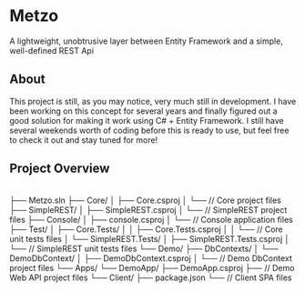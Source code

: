 # Metzo

A lightweight, unobtrusive layer between Entity Framework and a simple, well-defined REST Api

## About
This project is still, as you may notice, very much still in development. I have been working on this concept for several years and finally figured out a good solution for making it work using C# + Entity Framework. I still have several weekends worth of coding before this is ready to use, but feel free to check it out and stay tuned for more!

## Project Overview

\
├── Metzo.sln
├── Core/
│ ├── Core.csproj
│ └── // Core project files
├── SimpleREST/
│ ├── SimpleREST.csproj
│ └── // SimpleREST project files
├── Console/
│ ├── console.csproj
│ └── // Console application files
├── Test/
│ ├── Core.Tests/
│ │ ├── Core.Tests.csproj
│ │ └── // Core unit tests files
│ └── SimpleREST.Tests/
│ ├── SimpleREST.Tests.csproj
│ └── // SimpleREST unit tests files
└── Demo/
├── DbContexts/
│ └── DemoDbContext/
│ ├── DemoDbContext.csproj
│ └── // Demo DbContext project files
└── Apps/
└── DemoApp/
├── DemoApp.csproj
├── // Demo Web API project files
└── Client/
├── package.json
└── // Client SPA files
